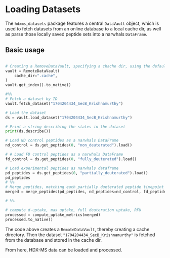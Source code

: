 # Loading Datasets

The `hdxms_datasets` package features a central `DataVault` object, which is used to fetch datasets from an online 
database to a local cache dir, as well as parse those locally saved peptide sets into a narwhals `DataFrame`.

## Basic usage

```python

# Creating a RemoveDataVault, specifying a chache dir, using the default remote database
vault = RemoteDataVault(
    cache_dir=".cache",
)
vault.get_index().to_native()

#%%
# Fetch a dataset by ID
vault.fetch_dataset("1704204434_SecB_Krishnamurthy")

# Load the dataset
ds = vault.load_dataset("1704204434_SecB_Krishnamurthy")

# Print a string describing the states in the dataset
print(ds.describe())

# Load ND control peptides as a narwhals DataFrame
nd_control = ds.get_peptides(0, "non_deuterated").load()

# # Load FD control peptides as a narwhals DataFrame
fd_control = ds.get_peptides(0, "fully_deuterated").load()

# Load experimental peptides as narwhals dataframe
pd_peptides = ds.get_peptides(0, "partially_deuterated").load()
pd_peptides
# %%
# Merge peptides, matching each partially dueterated peptide timepoint with nd/fd control uptake or mass
merged = merge_peptides(pd_peptides, nd_peptides=nd_control, fd_peptides=fd_control)

# %%

# compute d-uptake, max uptake, full deuteration uptake, RFU
processed = compute_uptake_metrics(merged)
processed.to_native()

```

The code above creates a `RemoteDataVault`, thereby creating a cache directory. Then the dataset `"1704204434_SecB_Krishnamurthy"` is fetched  from the database and stored in the cache dir.

From here, HDX-MS data can be loaded and processed. 